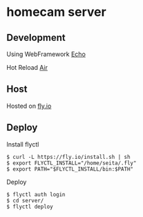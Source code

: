 # homecam server

## Development

Using WebFramework [Echo](https://echo.labstack.com/)

Hot Reload [Air](https://github.com/cosmtrek/air)

## Host

Hosted on [fly.io](https://fly.io/)

## Deploy

Install flyctl

```
$ curl -L https://fly.io/install.sh | sh
$ export FLYCTL_INSTALL="/home/seita/.fly"
$ export PATH="$FLYCTL_INSTALL/bin:$PATH"
```

Deploy

```
$ flyctl auth login
$ cd server/
$ flyctl deploy
```
